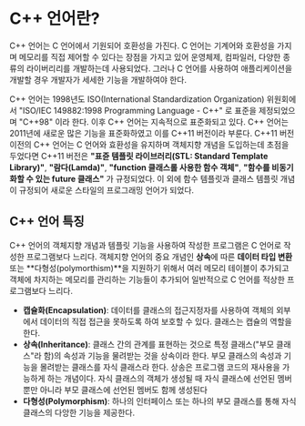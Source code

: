 # C++ 언어란?

C++ 언어는 C 언어에서 기원되어 호환성을 가진다. C 언어는 기계어와 호환성을 가지며 메모리를 직접 제어할 수 있다는 장점을 가지고 있어 
운영체제, 컴파일러, 다양한 종류의 라이버리리를 개발하는데 사용되었다. 그러나 C 언어를 사용하여 애플리케이션을 개발할 경우 개발자가 세세한 기능을 
개발하여야 한다. 

C++ 언어는 1998년도 ISO(International Standardization Organization) 위원회에서 "ISO/IEC 149882:1998 Programming Language - C++"
로 표준을 제정되었으며 "C++98" 이라 한다. 이후 C++ 언어는 지속적으로 표준화되고 있다. 
C++ 언어는 2011년에 새로운 많은 기능을 표준화하였고 이를 C++11 버전이라 부룬다. C++11 버전 이전의 C++ 언어는 C 언어와 효환성을 유지하며 객체지향 개념을 도입하는데
초점을 두었다면 C++11 버전은 **"표쥰 템플릿 라이브러리(STL: Standard Template Library)"**, **"람다(Lamda)"**, **"function 클래스롤 사용한 함수 객체"**, 
**"함수를 비동기화할 수 있는 future 클래스"** 가 규정되었다. 이 외에 함수 템플릿과 클래스 템플릿 개념이 규정되어 새로운 스타일의 프로그래밍 언어가 되었다. 

## C++ 언어 특징

C++ 언어의 객체지향 개념과 템플릿 기능을 사용하여 작성한 프로그램은 C 언어로 작성한 프로그램보다 느리다. 객체지향 언어의 중요 개념인 **상속**에 따른
**데이터 타입 변환** 또는 **다형성(polymorthism)**을 지원하기 위해서 여러 메모리 테이블이 추가되고 객체에 차지하는 메모리를 관리하는 기능들이 추가되어 
일반적으로 C 언어를 적상한 프로그램보다 느리다. 

* **캡슐화(Encapsulation)**: 데이터를 클래스의 접근지정자를 사용하여 객체의 외부에서 데이터의 직접 접근을 못하도록 하여 보호할 수 있다. 클래스는 캡슐의 역할을 한다. 
* **상속(Inheritance)**: 클래스 간의 관계를 표현하는 것으로 특정 클래스("부모 클래스"라 함)의 속성과 기능을 물려받는 것을 상속이라 한다. 부모 클래스의 속성과 기능을
  몰려받는 클래스를 자식 클래스라 한다. 상송은 프로그램 코드의 재사용을 가능하게 하는 개념이다. 자식 클래스의 객체가 생성될 때 자식 클래스에 선언된 멤버 뿐만 아니라
  부모 클래스에 선언된 멤버도 함께 생성된다
* **다형성(Polymorphism)**: 하나의 인터페이스 또는 하나의 부모 클래스를 통해 자식 클래스의 다앙한 기능을 제공한다.   

